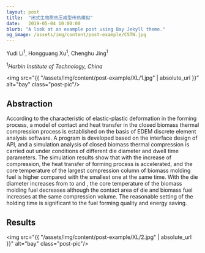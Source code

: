 ```yaml
---
layout: post
title:  "闭式生物质热压成型传热模拟"
date:   2019-05-04 10:00:00
blurb: "A look at an example post using Bay Jekyll theme."
og_image: /assets/img/content/post-example/CSTN.jpg
---
```


Yudi Li<sup>1</sup>, Hongguang Xu<sup>1</sup>, Chenghu Jing<sup>1</sup>

<sup>1</sup><i>Harbin Institute of Technology, China</i>

<img src="{{ "/assets/img/content/post-example/XL/1.jpg" | absolute_url }}" alt="bay" class="post-pic"/>

## Abstraction
According to the characteristic of elastic-plastic deformation in the forming process, a model of contact and heat transfer in the closed biomass thermal compression process is established on the basis of EDEM discrete element analysis software. A program is developed based on the interface design of API, and a simulation analysis of closed biomass thermal compression is carried out under conditions of different die diameter and dwell time parameters. The simulation results show that with the increase of compression, the heat transfer of forming process is accelerated, and the core temperature of the largest compression column of biomass molding fuel is higher compared with the smallest one at the same time. With the die diameter increases from  to  and , the core temperature of the biomass molding fuel decreases although the contact area of die and biomass fuel increases at the same compression volume. The reasonable setting of the holding time is significant to the fuel forming quality and energy saving.

## Results

<img src="{{ "/assets/img/content/post-example/XL/2.jpg" | absolute_url }}" alt="bay" class="post-pic"/>